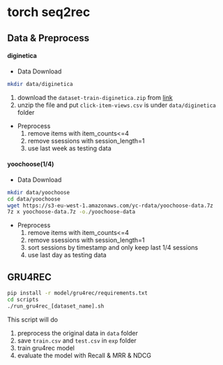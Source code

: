 # torch seq2rec

## Data & Preprocess

#### diginetica

* Data Download
```bash
mkdir data/diginetica
```
  1. download the `dataset-train-diginetica.zip` from [link](https://drive.google.com/drive/folders/0B7XZSACQf0KdXzZFS21DblRxQ3c?resourcekey=0-3k4O5YlwnZf0cNeTZ5Y_Uw)
  2. unzip the file and put `click-item-views.csv` is under `data/diginetica` folder

* Preprocess
  1. remove items with item_counts<=4
  2. remove ssessions with session_length=1
  3. use last week as testing data

#### yoochoose(1/4)

* Data Download
```bash
mkdir data/yoochoose
cd data/yoochoose
wget https://s3-eu-west-1.amazonaws.com/yc-rdata/yoochoose-data.7z
7z x yoochoose-data.7z -o./yoochoose-data
```

* Preprocess
  1. remove items with item_counts<=4
  2. remove ssessions with session_length=1
  3. sort sessions by timestamp and only keep last 1/4 sessions
  4. use last day as testing data

## GRU4REC

```bash
pip install -r model/gru4rec/requirements.txt
cd scripts
./run_gru4rec_[dataset_name].sh
```

This script will do
1. preprocess the original data in `data` folder
2. save `train.csv` and `test.csv` in `exp` folder
3. train gru4rec model
4. evaluate the model with Recall & MRR & NDCG
